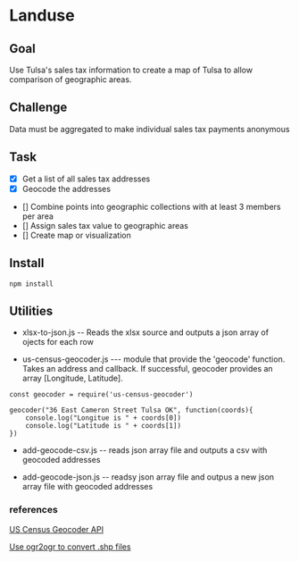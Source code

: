 # Landuse

## Goal
Use Tulsa's sales tax information to create a map of Tulsa to allow comparison of geographic areas.

## Challenge
Data must be aggregated to make individual sales tax payments anonymous

##  Task
- [x] Get a list of all sales tax addresses
- [x] Geocode the addresses
- [] Combine points into geographic collections with at least 3 members per area
- [] Assign sales tax value to geographic areas
- [] Create map or visualization

## Install
`
npm install
`

## Utilities

* xlsx-to-json.js -- Reads the xlsx source and outputs a json array of ojects for each row

* us-census-geocoder.js --- module that provide the 'geocode' function.  Takes an address and callback.  If successful, geocoder provides an array [Longitude, Latitude].


```
const geocoder = require('us-census-geocoder')

geocoder("36 East Cameron Street Tulsa OK", function(coords){
    console.log("Longitue is " + coords[0])
    console.log("Latitude is " + coords[1])    
})
```

* add-geocode-csv.js -- reads json array file and outputs a csv with geocoded addresses

* add-geocode-json.js -- readsy json array file and outpus a new json array file with geocoded addresses





### references
[US Census Geocoder API](https://geocoding.geo.census.gov/geocoder/Geocoding_Services_API.pdf)

[Use ogr2ogr to convert .shp files](https://www.bram.us/2012/03/14/convert-esri-shapefile-shp-to-geojson-json/)
